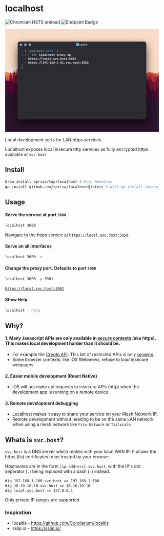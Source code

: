 # localhost
![Chromium HSTS preload](https://img.shields.io/hsts/preload/svc.host) ![Endpoint Badge](https://img.shields.io/endpoint?url=https%3A%2F%2Fsvc.host%2Fbadge)

![Terminal Example](./docs/term.png)


Local development certs for LAN https services.

Localhost exposes local insecure http services as fully encrypted https available at `svc.host`

## Install

```sh
brew install sprisa/tap/localhost # With Homebrew
go install github.com/sprisa/localhost@latest # With go install (doesn't auto update)
```

## Usage

#### Serve the service at port `3000`
```sh
localhost 3000
```

Navigate to the https service at [`https://local.svc.host:5050`](https://local.svc.host:5050)

#### Serve on all interfaces
```sh
localhost 3000 -a
```

#### Change the proxy port. Defaults to port `5050`
```sh
localhost 3000 -p 3001
```

[`https://local.svc.host:3001`](https://local.svc.host:3001)


#### Show Help
```sh
localhost --help
```

## Why?

#### 1. Many Javascript APIs are only available in [secure contexts](https://developer.mozilla.org/en-US/docs/Web/Security/Secure_Contexts) (aka https). This makes local development harder than it should be.
  - For example the [Crypto API](https://developer.mozilla.org/en-US/docs/Web/API/Web_Crypto_API). This list of restricted APIs is only [growing](https://developer.mozilla.org/en-US/docs/Web/Security/Secure_Contexts/features_restricted_to_secure_contexts).
  - Some browser contexts, like iOS Webviews, refuse to load insecure webpages.

#### 2. Easier mobile development (React Native)
  - iOS will not make api requests to insecure APIs (http) when the development app is running on a remote device.

#### 3. Remote development debugging
  - Localhost makes it easy to share your service on your Mesh Network IP.
  - Remote development without needing to be on the same LAN network when using a mesh network like `Priv Network` or `Tailscale`



## Whats is `svc.host`?  
`svc.host` is a DNS server which replies with your local WAN IP. It allows the https (tls) certificates to be trusted by your browser.

Hostnames are in the form `[ip-address].svc.host`, with the IP's dot seperator (`.`) being replaced with a dash (`-`) instead.
```
dig 192-168-1-180.svc.host => 192.168.1.180
dig 10-10-10-10.svc.host => 10.10.10.10
dig local.svc.host => 127.0.0.1
```

Only private IP ranges are supported.


### Inspiration

- localtls - https://github.com/Corollarium/localtls
- sslip.io - https://sslip.io/
